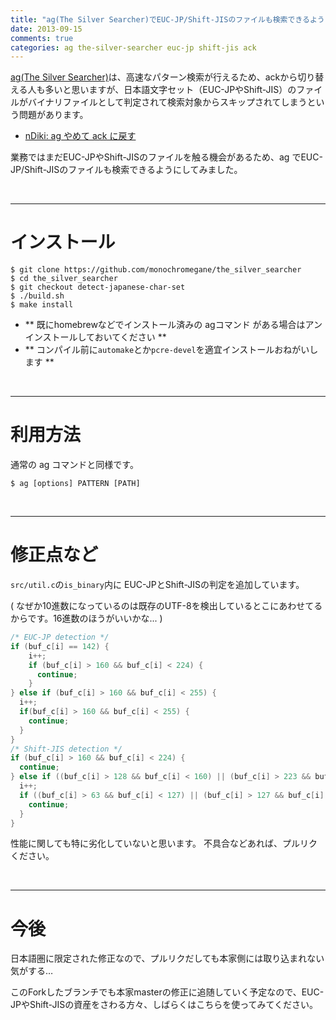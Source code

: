 ```yaml
---
title: "ag(The Silver Searcher)でEUC-JP/Shift-JISのファイルも検索できるようにしてみた"
date: 2013-09-15
comments: true
categories: ag the-silver-searcher euc-jp shift-jis ack
---
```


[ag(The Silver Searcher)](https://github.com/ggreer/the_silver_searcher)は、高速なパターン検索が行えるため、ackから切り替える人も多いと思いますが、日本語文字セット（EUC-JPやShift-JIS）のファイルがバイナリファイルとして判定されて検索対象からスキップされてしまうという問題があります。

- [nDiki: ag やめて ack に戻す](http://www.naney.org/diki/d/2013-07-17-The-Silver-Searcher.html)

業務ではまだEUC-JPやShift-JISのファイルを触る機会があるため、ag でEUC-JP/Shift-JISのファイルも検索できるようにしてみました。

<br />
<hr />


# インストール

```console
$ git clone https://github.com/monochromegane/the_silver_searcher
$ cd the_silver_searcher
$ git checkout detect-japanese-char-set
$ ./build.sh
$ make install
```

- ** 既にhomebrewなどでインストール済みの agコマンド がある場合はアンインストールしておいてください **
- ** コンパイル前に`automake`とか`pcre-devel`を適宜インストールおねがいします **

<br />
<hr />

# 利用方法

通常の ag コマンドと同様です。

```console
$ ag [options] PATTERN [PATH]
```

<br />
<hr />

# 修正点など

`src/util.c`の`is_binary`内に EUC-JPとShift-JISの判定を追加しています。

( なぜか10進数になっているのは既存のUTF-8を検出しているとこにあわせてるからです。16進数のほうがいいかな... )

```c
/* EUC-JP detection */
if (buf_c[i] == 142) {
    i++;
    if (buf_c[i] > 160 && buf_c[i] < 224) {
      continue;
    }
} else if (buf_c[i] > 160 && buf_c[i] < 255) {
  i++;
  if(buf_c[i] > 160 && buf_c[i] < 255) {
    continue;
  }
}
/* Shift-JIS detection */
if (buf_c[i] > 160 && buf_c[i] < 224) {
  continue;
} else if ((buf_c[i] > 128 && buf_c[i] < 160) || (buf_c[i] > 223 && buf_c[i] < 240)) {
  i++;
  if ((buf_c[i] > 63 && buf_c[i] < 127) || (buf_c[i] > 127 && buf_c[i] < 253)) {
    continue;
  }
}
```

性能に関しても特に劣化していないと思います。
不具合などあれば、プルリクください。

<br />
<hr />

# 今後

日本語圏に限定された修正なので、プルリクだしても本家側には取り込まれない気がする…

このForkしたブランチでも本家masterの修正に追随していく予定なので、EUC-JPやShift-JISの資産をさわる方々、しばらくはこちらを使ってみてください。

